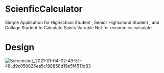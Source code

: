 # ScienficCalculator 

Simple Application for Highschool Student , Senior Highschool Student , and Collage Student to 
Calculate Saints Variable Not for economics calculate


# Design

![Screenshot_2021-01-04-02-43-51-48_d9c850825ea5c188858d19e5f4511d83](https://user-images.githubusercontent.com/55575075/103487563-faee7a00-4e38-11eb-8f2e-7b8053d7f4fd.jpg)
